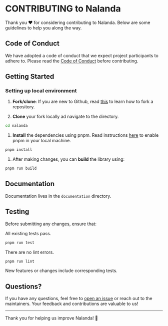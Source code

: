 # CONTRIBUTING to Nalanda

Thank you ❤️ for considering contributing to Nalanda. Below are some guidelines to help you along the way.

## Code of Conduct

We have adopted a code of conduct that we expect project participants to adhere to. Please read the [Code of Conduct](CODE_OF_CONDUCT.md) before contributing.

## Getting Started

### Setting up local environment

1. **Fork/clone**: If you are new to Github, read [this](https://docs.github.com/en/get-started/quickstart/fork-a-repo) to learn how to fork a repository.

1. **Clone** your fork locally ad navigate to the directory.

```sh
cd nalanda
```

1. **Install** the dependencies using pnpm. Read instructions [here](https://pnpm.io/installation#using-corepack) to enable pnpm in your local machine.

```sh
pnpm install
```

1. After making changes, you can **build** the library using:

```sh
pnpm run build
```

## Documentation

Documentation lives in the `documentation` directory.

## Testing

Before submitting any changes, ensure that:

All existing tests pass.

```sh
pnpm run test
```

There are no lint errors.

```sh
pnpm run lint
```

New features or changes include corresponding tests.

## Questions?

If you have any questions, feel free to [open an issue](https://github.com/<repository-owner>/nalanda/issues/new) or reach out to the maintainers. Your feedback and contributions are valuable to us!

---

Thank you for helping us improve Nalanda! 🚀
